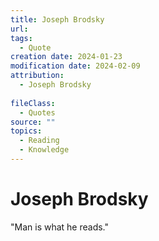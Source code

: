 ```yaml
---
title: Joseph Brodsky
url: 
tags:
  - Quote
creation date: 2024-01-23
modification date: 2024-02-09
attribution:
  - Joseph Brodsky
 
fileClass:
  - Quotes
source: ""
topics:
  - Reading
  - Knowledge
---
```


# Joseph Brodsky

"Man is what he reads."
